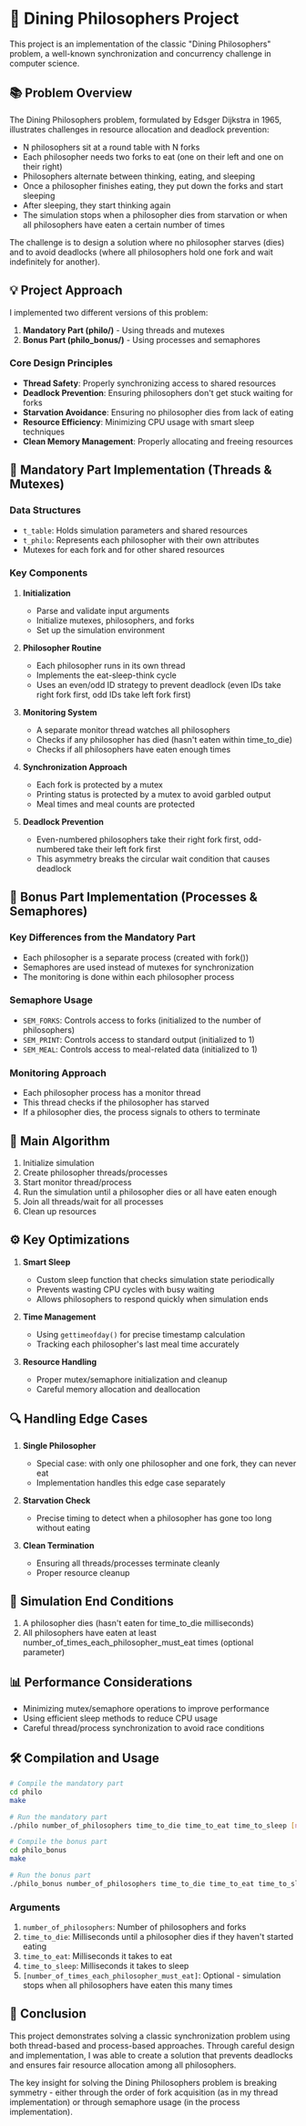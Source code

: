 # 🍝 Dining Philosophers Project

This project is an implementation of the classic "Dining Philosophers" problem, a well-known synchronization and concurrency challenge in computer science.

## 📚 Problem Overview

The Dining Philosophers problem, formulated by Edsger Dijkstra in 1965, illustrates challenges in resource allocation and deadlock prevention:

- N philosophers sit at a round table with N forks
- Each philosopher needs two forks to eat (one on their left and one on their right)
- Philosophers alternate between thinking, eating, and sleeping
- Once a philosopher finishes eating, they put down the forks and start sleeping
- After sleeping, they start thinking again
- The simulation stops when a philosopher dies from starvation or when all philosophers have eaten a certain number of times

The challenge is to design a solution where no philosopher starves (dies) and to avoid deadlocks (where all philosophers hold one fork and wait indefinitely for another).

## 💡 Project Approach

I implemented two different versions of this problem:

1. **Mandatory Part (philo/)** - Using threads and mutexes
2. **Bonus Part (philo_bonus/)** - Using processes and semaphores

### Core Design Principles

- **Thread Safety**: Properly synchronizing access to shared resources
- **Deadlock Prevention**: Ensuring philosophers don't get stuck waiting for forks
- **Starvation Avoidance**: Ensuring no philosopher dies from lack of eating
- **Resource Efficiency**: Minimizing CPU usage with smart sleep techniques
- **Clean Memory Management**: Properly allocating and freeing resources

## 🧵 Mandatory Part Implementation (Threads & Mutexes)

### Data Structures

- `t_table`: Holds simulation parameters and shared resources
- `t_philo`: Represents each philosopher with their own attributes
- Mutexes for each fork and for other shared resources

### Key Components

1. **Initialization**
   - Parse and validate input arguments
   - Initialize mutexes, philosophers, and forks
   - Set up the simulation environment

2. **Philosopher Routine**
   - Each philosopher runs in its own thread
   - Implements the eat-sleep-think cycle
   - Uses an even/odd ID strategy to prevent deadlock (even IDs take right fork first, odd IDs take left fork first)

3. **Monitoring System**
   - A separate monitor thread watches all philosophers
   - Checks if any philosopher has died (hasn't eaten within time_to_die)
   - Checks if all philosophers have eaten enough times

4. **Synchronization Approach**
   - Each fork is protected by a mutex
   - Printing status is protected by a mutex to avoid garbled output
   - Meal times and meal counts are protected

5. **Deadlock Prevention**
   - Even-numbered philosophers take their right fork first, odd-numbered take their left fork first
   - This asymmetry breaks the circular wait condition that causes deadlock

## 🚀 Bonus Part Implementation (Processes & Semaphores)

### Key Differences from the Mandatory Part

- Each philosopher is a separate process (created with fork())
- Semaphores are used instead of mutexes for synchronization
- The monitoring is done within each philosopher process

### Semaphore Usage

- `SEM_FORKS`: Controls access to forks (initialized to the number of philosophers)
- `SEM_PRINT`: Controls access to standard output (initialized to 1)
- `SEM_MEAL`: Controls access to meal-related data (initialized to 1)

### Monitoring Approach

- Each philosopher process has a monitor thread
- This thread checks if the philosopher has starved
- If a philosopher dies, the process signals to others to terminate

## 🔄 Main Algorithm

1. Initialize simulation
2. Create philosopher threads/processes
3. Start monitor thread/process
4. Run the simulation until a philosopher dies or all have eaten enough
5. Join all threads/wait for all processes
6. Clean up resources

## ⚙️ Key Optimizations

1. **Smart Sleep**
   - Custom sleep function that checks simulation state periodically
   - Prevents wasting CPU cycles with busy waiting
   - Allows philosophers to respond quickly when simulation ends

2. **Time Management**
   - Using `gettimeofday()` for precise timestamp calculation
   - Tracking each philosopher's last meal time accurately

3. **Resource Handling**
   - Proper mutex/semaphore initialization and cleanup
   - Careful memory allocation and deallocation

## 🔍 Handling Edge Cases

1. **Single Philosopher**
   - Special case: with only one philosopher and one fork, they can never eat
   - Implementation handles this edge case separately

2. **Starvation Check**
   - Precise timing to detect when a philosopher has gone too long without eating

3. **Clean Termination**
   - Ensuring all threads/processes terminate cleanly
   - Proper resource cleanup

## 🏁 Simulation End Conditions

1. A philosopher dies (hasn't eaten for time_to_die milliseconds)
2. All philosophers have eaten at least number_of_times_each_philosopher_must_eat times (optional parameter)

## 📊 Performance Considerations

- Minimizing mutex/semaphore operations to improve performance
- Using efficient sleep methods to reduce CPU usage
- Careful thread/process synchronization to avoid race conditions

## 🛠️ Compilation and Usage

```bash
# Compile the mandatory part
cd philo
make

# Run the mandatory part
./philo number_of_philosophers time_to_die time_to_eat time_to_sleep [number_of_times_each_philosopher_must_eat]

# Compile the bonus part
cd philo_bonus
make

# Run the bonus part
./philo_bonus number_of_philosophers time_to_die time_to_eat time_to_sleep [number_of_times_each_philosopher_must_eat]
```

### Arguments

1. `number_of_philosophers`: Number of philosophers and forks
2. `time_to_die`: Milliseconds until a philosopher dies if they haven't started eating
3. `time_to_eat`: Milliseconds it takes to eat
4. `time_to_sleep`: Milliseconds it takes to sleep
5. `[number_of_times_each_philosopher_must_eat]`: Optional - simulation stops when all philosophers have eaten this many times

## 📝 Conclusion

This project demonstrates solving a classic synchronization problem using both thread-based and process-based approaches. Through careful design and implementation, I was able to create a solution that prevents deadlocks and ensures fair resource allocation among all philosophers.

The key insight for solving the Dining Philosophers problem is breaking symmetry - either through the order of fork acquisition (as in my thread implementation) or through semaphore usage (in the process implementation).
